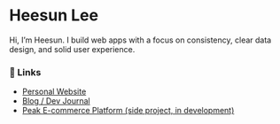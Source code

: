 # Heesun Lee

Hi, I’m Heesun. I build web apps with a focus on consistency, clear data design, and solid user experience.


### 🔗 Links
- [Personal Website](https://my-little-tech.com)  
- [Blog / Dev Journal](https://docs.my-little-tech.com)
- [Peak E-commerce Platform (side project, in development)](https://peak-ecommerce.my-little-tech.com)  

